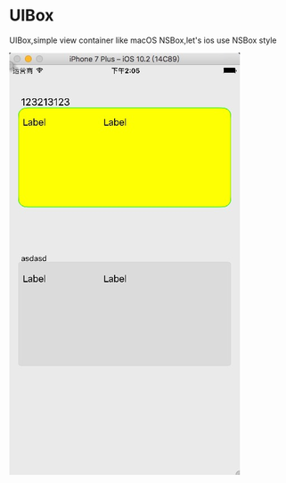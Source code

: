 # UIBox
UIBox,simple view container like macOS NSBox,let's ios use NSBox style


![image](https://raw.githubusercontent.com/shaojiankui/UIBox/master/demo.png)

